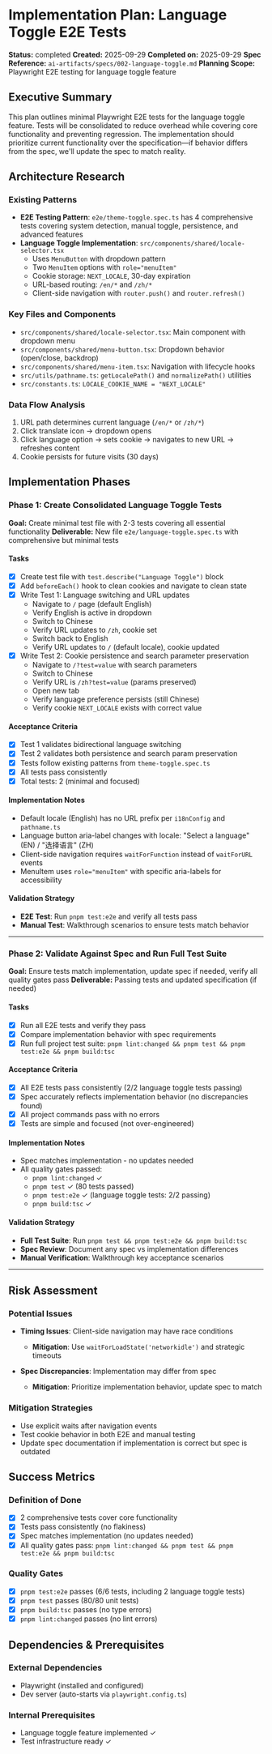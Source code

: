 # Implementation Plan: Language Toggle E2E Tests

**Status:** completed
**Created:** 2025-09-29
**Completed on:** 2025-09-29
**Spec Reference:** `ai-artifacts/specs/002-language-toggle.md`
**Planning Scope:** Playwright E2E testing for language toggle feature

## Executive Summary

This plan outlines minimal Playwright E2E tests for the language toggle feature. Tests will be consolidated to reduce overhead while covering core functionality and preventing regression. The implementation should prioritize current functionality over the specification—if behavior differs from the spec, we'll update the spec to match reality.

## Architecture Research

### Existing Patterns

- **E2E Testing Pattern**: `e2e/theme-toggle.spec.ts` has 4 comprehensive tests covering system detection, manual toggle, persistence, and advanced features
- **Language Toggle Implementation**: `src/components/shared/locale-selector.tsx`
  - Uses `MenuButton` with dropdown pattern
  - Two `MenuItem` options with `role="menuItem"`
  - Cookie storage: `NEXT_LOCALE`, 30-day expiration
  - URL-based routing: `/en/*` and `/zh/*`
  - Client-side navigation with `router.push()` and `router.refresh()`

### Key Files and Components

- `src/components/shared/locale-selector.tsx`: Main component with dropdown menu
- `src/components/shared/menu-button.tsx`: Dropdown behavior (open/close, backdrop)
- `src/components/shared/menu-item.tsx`: Navigation with lifecycle hooks
- `src/utils/pathname.ts`: `getLocalePath()` and `normalizePath()` utilities
- `src/constants.ts`: `LOCALE_COOKIE_NAME = "NEXT_LOCALE"`

### Data Flow Analysis

1. URL path determines current language (`/en/*` or `/zh/*`)
2. Click translate icon → dropdown opens
3. Click language option → sets cookie → navigates to new URL → refreshes content
4. Cookie persists for future visits (30 days)

## Implementation Phases

### Phase 1: Create Consolidated Language Toggle Tests

**Goal:** Create minimal test file with 2-3 tests covering all essential functionality
**Deliverable:** New file `e2e/language-toggle.spec.ts` with comprehensive but minimal tests

#### Tasks

- [x] Create test file with `test.describe("Language Toggle")` block
- [x] Add `beforeEach()` hook to clean cookies and navigate to clean state
- [x] Write Test 1: Language switching and URL updates
  - Navigate to `/` page (default English)
  - Verify English is active in dropdown
  - Switch to Chinese
  - Verify URL updates to `/zh`, cookie set
  - Switch back to English
  - Verify URL updates to `/` (default locale), cookie updated
- [x] Write Test 2: Cookie persistence and search parameter preservation
  - Navigate to `/?test=value` with search parameters
  - Switch to Chinese
  - Verify URL is `/zh?test=value` (params preserved)
  - Open new tab
  - Verify language preference persists (still Chinese)
  - Verify cookie `NEXT_LOCALE` exists with correct value

#### Acceptance Criteria

- [x] Test 1 validates bidirectional language switching
- [x] Test 2 validates both persistence and search param preservation
- [x] Tests follow existing patterns from `theme-toggle.spec.ts`
- [x] All tests pass consistently
- [x] Total tests: 2 (minimal and focused)

#### Implementation Notes

- Default locale (English) has no URL prefix per `i18nConfig` and `pathname.ts`
- Language button aria-label changes with locale: "Select a language" (EN) / "选择语言" (ZH)
- Client-side navigation requires `waitForFunction` instead of `waitForURL` events
- MenuItem uses `role="menuItem"` with specific aria-labels for accessibility

#### Validation Strategy

- **E2E Test**: Run `pnpm test:e2e` and verify all tests pass
- **Manual Test**: Walkthrough scenarios to ensure tests match behavior

---

### Phase 2: Validate Against Spec and Run Full Test Suite

**Goal:** Ensure tests match implementation, update spec if needed, verify all quality gates pass
**Deliverable:** Passing tests and updated specification (if needed)

#### Tasks

- [x] Run all E2E tests and verify they pass
- [x] Compare implementation behavior with spec requirements
- [x] Run full project test suite: `pnpm lint:changed && pnpm test && pnpm test:e2e && pnpm build:tsc`

#### Acceptance Criteria

- [x] All E2E tests pass consistently (2/2 language toggle tests passing)
- [x] Spec accurately reflects implementation behavior (no discrepancies found)
- [x] All project commands pass with no errors
- [x] Tests are simple and focused (not over-engineered)

#### Implementation Notes

- Spec matches implementation - no updates needed
- All quality gates passed:
  - `pnpm lint:changed` ✓
  - `pnpm test` ✓ (80 tests passed)
  - `pnpm test:e2e` ✓ (language toggle tests: 2/2 passing)
  - `pnpm build:tsc` ✓

#### Validation Strategy

- **Full Test Suite**: Run `pnpm test && pnpm test:e2e && pnpm build:tsc`
- **Spec Review**: Document any spec vs implementation differences
- **Manual Verification**: Walkthrough key acceptance scenarios

---

## Risk Assessment

### Potential Issues

- **Timing Issues**: Client-side navigation may have race conditions
  - **Mitigation**: Use `waitForLoadState('networkidle')` and strategic timeouts

- **Spec Discrepancies**: Implementation may differ from spec
  - **Mitigation**: Prioritize implementation behavior, update spec to match

### Mitigation Strategies

- Use explicit waits after navigation events
- Test cookie behavior in both E2E and manual testing
- Update spec documentation if implementation is correct but spec is outdated

## Success Metrics

### Definition of Done

- [x] 2 comprehensive tests cover core functionality
- [x] Tests pass consistently (no flakiness)
- [x] Spec matches implementation (no updates needed)
- [x] All quality gates pass: `pnpm lint:changed && pnpm test && pnpm test:e2e && pnpm build:tsc`

### Quality Gates

- [x] `pnpm test:e2e` passes (6/6 tests, including 2 language toggle tests)
- [x] `pnpm test` passes (80/80 unit tests)
- [x] `pnpm build:tsc` passes (no type errors)
- [x] `pnpm lint:changed` passes (no lint errors)

## Dependencies & Prerequisites

### External Dependencies

- Playwright (installed and configured)
- Dev server (auto-starts via `playwright.config.ts`)

### Internal Prerequisites

- Language toggle feature implemented ✓
- Test infrastructure ready ✓
